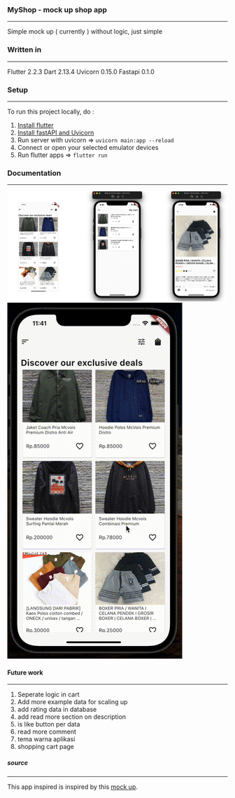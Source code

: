### MyShop - mock up shop app

---

Simple mock up ( currently ) without logic, just simple

### Written in

---

Flutter 2.2.3
Dart 2.13.4
Uvicorn 0.15.0
Fastapi 0.1.0

### Setup

---

To run this project locally, do :

1. [Install flutter](https://flutter.dev/docs/get-started/install)
2. [Install fastAPI and Uvicorn](https://fastapi.tiangolo.com/)
3. Run server with uvicorn => `uvicorn main:app --reload`
4. Connect or open your selected emulator devices
5. Run flutter apps => `flutter run`

### Documentation

---

![Images_documentation](images/img.png)
![Gif_documentation](images/gif.gif)

#### Future work

---

1. Seperate logic in cart
2. Add more example data for scaling up
3. add rating data in database
4. add read more section on description
5. is like button per data
6. read more comment
7. tema warna aplikasi
8. shopping cart page

##### source

---

This app inspired is inspired by this [mock up](https://dribbble.com/shots/15706627-Ecommerce-App/attachments/7506209?mode=media).
